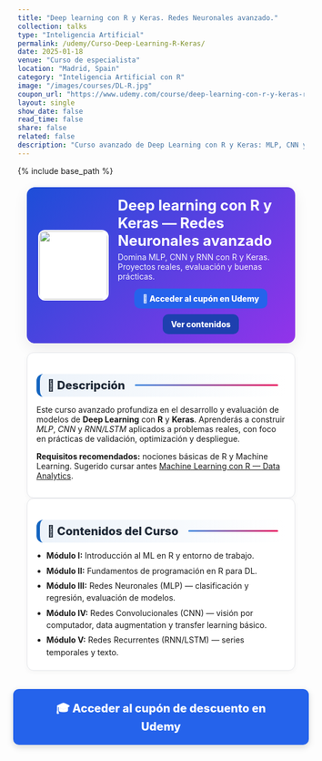 ```yaml
---
title: "Deep learning con R y Keras. Redes Neuronales avanzado."
collection: talks
type: "Inteligencia Artificial"
permalink: /udemy/Curso-Deep-Learning-R-Keras/
date: 2025-01-18
venue: "Curso de especialista"
location: "Madrid, Spain"
category: "Inteligencia Artificial con R"
image: "/images/courses/DL-R.jpg"
coupon_url: "https://www.udemy.com/course/deep-learning-con-r-y-keras-redes-neuronales-avanzado/?couponCode=OCT_2025"
layout: single
show_date: false
read_time: false
share: false
related: false
description: "Curso avanzado de Deep Learning con R y Keras: MLP, CNN y RNN aplicados a problemas reales con proyectos prácticos."
---
```


{% include base_path %}

<!-- ✅ SEO básico -->
<link rel="canonical" href="{{ site.url }}{{ page.permalink }}">
<meta name="robots" content="index,follow">
<meta name="description" content="Curso avanzado de Deep Learning con R y Keras: MLP, CNN y RNN. Proyectos reales, evaluación de modelos y mejores prácticas.">

<!-- ✅ Open Graph / Twitter -->
<meta property="og:title" content="Deep Learning con R y Keras — Avanzado">
<meta property="og:description" content="Aprende MLP, CNN y RNN con R y Keras. Proyectos reales y técnicas modernas de Deep Learning.">
<meta property="og:type" content="website">
<meta property="og:url" content="{{ site.url }}{{ page.permalink }}">
<meta property="og:image" content="{{ site.url }}{{ page.image }}">
<meta property="og:image:width" content="1200"><meta property="og:image:height" content="630">

<meta name="twitter:card" content="summary_large_image">
<meta name="twitter:title" content="Deep Learning con R y Keras — Avanzado">
<meta name="twitter:description" content="Domina MLP, CNN y RNN en R con Keras. Proyectos prácticos y evaluación de modelos.">
<meta name="twitter:image" content="{{ site.url }}{{ page.image }}">

<!-- ✅ JSON-LD (Course + Offer) -->
<script type="application/ld+json">
{
  "@context":"https://schema.org",
  "@type":"Course",
  "name":"Deep learning con R y Keras. Redes Neuronales avanzado.",
  "description":"Curso avanzado para aprender Deep Learning con R y Keras. Incluye MLP, CNN y RNN aplicados a problemas reales.",
  "provider":{"@type":"Organization","name":"Udemy","sameAs":"https://www.udemy.com"},
  "educationalCredentialAwarded":"Certificado de finalización",
  "inLanguage":"es",
  "url":"{{ page.coupon_url }}",
  "image":"{{ site.url }}{{ page.image }}",
  "isAccessibleForFree":false,
  "hasCourseInstance":{
    "@type":"CourseInstance",
    "name":"Deep Learning con R y Keras — Avanzado",
    "courseMode":"online",
    "courseWorkload":"PT15H",
    "inLanguage":"es",
    "startDate":"2025-01-01",
    "endDate":"2025-12-31",
    "eventAttendanceMode":"https://schema.org/OnlineEventAttendanceMode",
    "eventStatus":"https://schema.org/EventScheduled",
    "location":{"@type":"VirtualLocation","url":"https://www.udemy.com"},
    "organizer":{"@type":"Organization","name":"Udemy","url":"https://www.udemy.com"},
    "performer":{"@type":"Person","name":"Manuel Castillo-Cara","url":"https://www.manuelcastillo.eu/"},
    "offers":{
      "@type":"Offer",
      "url":"{{ page.coupon_url }}",
      "priceCurrency":"USD",
      "price":"12.00",
      "availability":"https://schema.org/InStock",
      "validFrom":"2025-04-01",
      "category":"Education"
    }
  }
}
</script>

<!-- 🎨 Estilos unificados -->
<style>
  :root{
    --ink:#1f2937; --muted:#6b7280; --bd:#e5e7eb; --soft:#f8fafc;
    --card:#ffffff; --brand:#1565c0; --brand2:#0b67b8;
    --cta:#2563eb; --cta-hover:#1d4ed8; --cta-soft:#eaf1ff;
  }
  .course-wrap{max-width:1050px;margin:0 auto;padding:0 1rem}

  /* HERO */
  .course-hero{
    display:flex; gap:1rem; align-items:center; flex-wrap:wrap;
    background:linear-gradient(135deg,#1d4ed8 0%, #9333ea 100%);
    color:#fff; border-radius:14px; padding:1rem 1.25rem; margin:1.25rem 0 1rem;
    box-shadow:0 8px 24px rgba(0,0,0,.08);
  }
  .course-hero img{width:120px;height:120px;object-fit:cover;border-radius:12px;background:#fff;border:2px solid rgba(255,255,255,.7)}
  .course-hero h1{font-size:1.6rem;margin:.1rem 0 .3rem;line-height:1.2}
  .course-hero p{margin:0;opacity:.95}
  .hero-actions{display:flex;justify-content:center;align-items:center;gap:.6rem;flex-wrap:wrap;margin-top:.8rem;text-align:center}

  /* Botones */
  .btn{display:inline-block;padding:.65em 1.05em;border-radius:10px;font-weight:800;text-decoration:none;border:0;cursor:pointer;transition:transform .06s ease,box-shadow .15s ease,background-color .15s ease}
  .btn:hover{transform:translateY(-1px);box-shadow:0 6px 16px rgba(0,0,0,.18)}
  .btn-primary{background:var(--cta);color:#fff !important}
  .btn-primary:hover{background:var(--cta-hover) !important}
  .btn-ghost{background:#1e40af;color:#fff !important;border:none}
  .btn-ghost:hover{background:#1e3a8a}

  /* Secciones */
  .section-title{
    display:flex;align-items:center;gap:.5rem;font-size:1.25rem;font-weight:800;color:var(--ink);
    background:linear-gradient(90deg, rgba(21,101,192,.08), #fff);
    border-left:6px solid var(--brand);border-radius:12px;padding:.5rem .8rem;margin:1.3rem 0 .8rem;
  }
  .section-title::after{content:"";flex:1;height:3px;margin-left:.6rem;background:linear-gradient(to right,#4a90e2,#e91e63);border-radius:2px;}

  .card{background:var(--card);border:1px solid var(--bd);border-radius:12px;padding:1rem;box-shadow:0 2px 10px rgba(0,0,0,.04)}
  .list{margin:.35rem 0 0;padding-left:1.1rem}
  .list li{margin:.28rem 0;line-height:1.55}

  /* CTA inferior */
  .cta-center{display:flex;justify-content:center;margin:2rem 0}
  .cta-center .btn-primary{padding:1em 2.5em;font-size:1.25rem;min-width:clamp(260px,50vw,420px);text-align:center;box-shadow:0 4px 12px rgba(0,0,0,.15)}

  /* Ocultar meta del tema */
  .page__meta, .page__meta-title, .page__taxonomy, .page__date{display:none !important}
</style>

<div class="course-wrap">

  <!-- HERO -->
  <section class="course-hero">
    <img src="{{ page.image }}" alt="Curso Deep Learning avanzado con R y Keras">
    <div style="flex:1">
      <h1>Deep learning con R y Keras — Redes Neuronales avanzado</h1>
      <p>Domina MLP, CNN y RNN con R y Keras. Proyectos reales, evaluación y buenas prácticas.</p>
      <div class="hero-actions">
        <a class="btn btn-primary" href="{{ page.coupon_url }}" target="_blank" rel="noopener">🚀 Acceder al cupón en Udemy</a>
        <a class="btn btn-ghost" href="#contenido" rel="noopener">Ver contenidos</a>
      </div>
    </div>
  </section>

  <!-- DESCRIPCIÓN -->
  <div class="card">
    <h2 id="descripcion" class="section-title">📘 Descripción</h2>
    <p>Este curso avanzado profundiza en el desarrollo y evaluación de modelos de <strong>Deep Learning</strong> con <strong>R</strong> y <strong>Keras</strong>. Aprenderás a construir <em>MLP</em>, <em>CNN</em> y <em>RNN/LSTM</em> aplicados a problemas reales, con foco en prácticas de validación, optimización y despliegue.</p>
    <p><strong>Requisitos recomendados:</strong> nociones básicas de R y Machine Learning. Sugerido cursar antes <a href="https://www.udemy.com/course/machine-learning-con-r-data-analytics/?couponCode=OCT_2025" target="_blank" rel="noopener">Machine Learning con R — Data Analytics</a>.</p>
  </div>

  <!-- CONTENIDOS -->
  <div class="card">
    <h2 id="contenido" class="section-title">🧭 Contenidos del Curso</h2>
    <ul class="list">
      <li><strong>Módulo I:</strong> Introducción al ML en R y entorno de trabajo.</li>
      <li><strong>Módulo II:</strong> Fundamentos de programación en R para DL.</li>
      <li><strong>Módulo III:</strong> Redes Neuronales (MLP) — clasificación y regresión, evaluación de modelos.</li>
      <li><strong>Módulo IV:</strong> Redes Convolucionales (CNN) — visión por computador, data augmentation y transfer learning básico.</li>
      <li><strong>Módulo V:</strong> Redes Recurrentes (RNN/LSTM) — series temporales y texto.</li>
    </ul>
  </div>

  <!-- CTA inferior -->
  <div class="cta-center">
    <a class="btn btn-primary" href="{{ page.coupon_url }}" target="_blank" rel="noopener">🎓 Acceder al cupón de descuento en Udemy</a>
  </div>
</div>